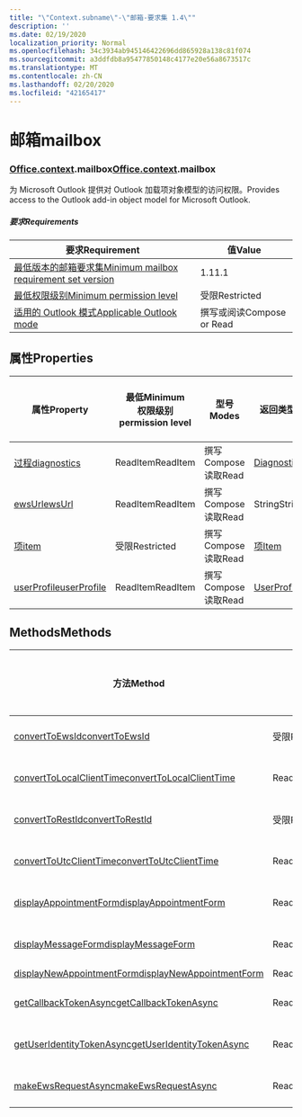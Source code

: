 ```yaml
---
title: "\"Context.subname\"-\"邮箱-要求集 1.4\""
description: ''
ms.date: 02/19/2020
localization_priority: Normal
ms.openlocfilehash: 34c3934ab945146422696dd865928a138c81f074
ms.sourcegitcommit: a3ddfdb8a95477850148c4177e20e56a8673517c
ms.translationtype: MT
ms.contentlocale: zh-CN
ms.lasthandoff: 02/20/2020
ms.locfileid: "42165417"
---
```

# <a name="mailbox"></a><span data-ttu-id="00f2c-102">邮箱</span><span class="sxs-lookup"><span data-stu-id="00f2c-102">mailbox</span></span>

### <a name="officecontextmailbox"></a><span data-ttu-id="00f2c-103">[Office](office.md)[.context](office.context.md).mailbox</span><span class="sxs-lookup"><span data-stu-id="00f2c-103">[Office](office.md)[.context](office.context.md).mailbox</span></span>

<span data-ttu-id="00f2c-104">为 Microsoft Outlook 提供对 Outlook 加载项对象模型的访问权限。</span><span class="sxs-lookup"><span data-stu-id="00f2c-104">Provides access to the Outlook add-in object model for Microsoft Outlook.</span></span>

##### <a name="requirements"></a><span data-ttu-id="00f2c-105">要求</span><span class="sxs-lookup"><span data-stu-id="00f2c-105">Requirements</span></span>

|<span data-ttu-id="00f2c-106">要求</span><span class="sxs-lookup"><span data-stu-id="00f2c-106">Requirement</span></span>| <span data-ttu-id="00f2c-107">值</span><span class="sxs-lookup"><span data-stu-id="00f2c-107">Value</span></span>|
|---|---|
|[<span data-ttu-id="00f2c-108">最低版本的邮箱要求集</span><span class="sxs-lookup"><span data-stu-id="00f2c-108">Minimum mailbox requirement set version</span></span>](../../requirement-sets/outlook-api-requirement-sets.md)| <span data-ttu-id="00f2c-109">1.1</span><span class="sxs-lookup"><span data-stu-id="00f2c-109">1.1</span></span>|
|[<span data-ttu-id="00f2c-110">最低权限级别</span><span class="sxs-lookup"><span data-stu-id="00f2c-110">Minimum permission level</span></span>](../../../outlook/understanding-outlook-add-in-permissions.md)| <span data-ttu-id="00f2c-111">受限</span><span class="sxs-lookup"><span data-stu-id="00f2c-111">Restricted</span></span>|
|[<span data-ttu-id="00f2c-112">适用的 Outlook 模式</span><span class="sxs-lookup"><span data-stu-id="00f2c-112">Applicable Outlook mode</span></span>](../../../outlook/outlook-add-ins-overview.md#extension-points)| <span data-ttu-id="00f2c-113">撰写或阅读</span><span class="sxs-lookup"><span data-stu-id="00f2c-113">Compose or Read</span></span>|

## <a name="properties"></a><span data-ttu-id="00f2c-114">属性</span><span class="sxs-lookup"><span data-stu-id="00f2c-114">Properties</span></span>

| <span data-ttu-id="00f2c-115">属性</span><span class="sxs-lookup"><span data-stu-id="00f2c-115">Property</span></span> | <span data-ttu-id="00f2c-116">最低</span><span class="sxs-lookup"><span data-stu-id="00f2c-116">Minimum</span></span><br><span data-ttu-id="00f2c-117">权限级别</span><span class="sxs-lookup"><span data-stu-id="00f2c-117">permission level</span></span> | <span data-ttu-id="00f2c-118">型号</span><span class="sxs-lookup"><span data-stu-id="00f2c-118">Modes</span></span> | <span data-ttu-id="00f2c-119">返回类型</span><span class="sxs-lookup"><span data-stu-id="00f2c-119">Return type</span></span> | <span data-ttu-id="00f2c-120">最低</span><span class="sxs-lookup"><span data-stu-id="00f2c-120">Minimum</span></span><br><span data-ttu-id="00f2c-121">要求集</span><span class="sxs-lookup"><span data-stu-id="00f2c-121">requirement set</span></span> |
|---|---|---|---|:---:|
| [<span data-ttu-id="00f2c-122">过程</span><span class="sxs-lookup"><span data-stu-id="00f2c-122">diagnostics</span></span>](/javascript/api/outlook/office.mailbox?view=outlook-js-1.4#diagnostics) | <span data-ttu-id="00f2c-123">ReadItem</span><span class="sxs-lookup"><span data-stu-id="00f2c-123">ReadItem</span></span> | <span data-ttu-id="00f2c-124">撰写</span><span class="sxs-lookup"><span data-stu-id="00f2c-124">Compose</span></span><br><span data-ttu-id="00f2c-125">读取</span><span class="sxs-lookup"><span data-stu-id="00f2c-125">Read</span></span> | [<span data-ttu-id="00f2c-126">Diagnostics</span><span class="sxs-lookup"><span data-stu-id="00f2c-126">Diagnostics</span></span>](/javascript/api/outlook/office.diagnostics?view=outlook-js-1.4) | [<span data-ttu-id="00f2c-127">1.1</span><span class="sxs-lookup"><span data-stu-id="00f2c-127">1.1</span></span>](../requirement-set-1.1/outlook-requirement-set-1.1.md) |
| [<span data-ttu-id="00f2c-128">ewsUrl</span><span class="sxs-lookup"><span data-stu-id="00f2c-128">ewsUrl</span></span>](/javascript/api/outlook/office.mailbox?view=outlook-js-1.4#ewsurl) | <span data-ttu-id="00f2c-129">ReadItem</span><span class="sxs-lookup"><span data-stu-id="00f2c-129">ReadItem</span></span> | <span data-ttu-id="00f2c-130">撰写</span><span class="sxs-lookup"><span data-stu-id="00f2c-130">Compose</span></span><br><span data-ttu-id="00f2c-131">读取</span><span class="sxs-lookup"><span data-stu-id="00f2c-131">Read</span></span> | <span data-ttu-id="00f2c-132">String</span><span class="sxs-lookup"><span data-stu-id="00f2c-132">String</span></span> | [<span data-ttu-id="00f2c-133">1.1</span><span class="sxs-lookup"><span data-stu-id="00f2c-133">1.1</span></span>](../requirement-set-1.1/outlook-requirement-set-1.1.md) |
| [<span data-ttu-id="00f2c-134">项</span><span class="sxs-lookup"><span data-stu-id="00f2c-134">item</span></span>](office.context.mailbox.item.md) | <span data-ttu-id="00f2c-135">受限</span><span class="sxs-lookup"><span data-stu-id="00f2c-135">Restricted</span></span> | <span data-ttu-id="00f2c-136">撰写</span><span class="sxs-lookup"><span data-stu-id="00f2c-136">Compose</span></span><br><span data-ttu-id="00f2c-137">读取</span><span class="sxs-lookup"><span data-stu-id="00f2c-137">Read</span></span> | [<span data-ttu-id="00f2c-138">项</span><span class="sxs-lookup"><span data-stu-id="00f2c-138">Item</span></span>](/javascript/api/outlook/office.item?view=outlook-js-1.4) | [<span data-ttu-id="00f2c-139">1.1</span><span class="sxs-lookup"><span data-stu-id="00f2c-139">1.1</span></span>](../requirement-set-1.1/outlook-requirement-set-1.1.md) |
| [<span data-ttu-id="00f2c-140">userProfile</span><span class="sxs-lookup"><span data-stu-id="00f2c-140">userProfile</span></span>](/javascript/api/outlook/office.mailbox?view=outlook-js-1.4#userprofile) | <span data-ttu-id="00f2c-141">ReadItem</span><span class="sxs-lookup"><span data-stu-id="00f2c-141">ReadItem</span></span> | <span data-ttu-id="00f2c-142">撰写</span><span class="sxs-lookup"><span data-stu-id="00f2c-142">Compose</span></span><br><span data-ttu-id="00f2c-143">读取</span><span class="sxs-lookup"><span data-stu-id="00f2c-143">Read</span></span> | [<span data-ttu-id="00f2c-144">UserProfile</span><span class="sxs-lookup"><span data-stu-id="00f2c-144">UserProfile</span></span>](/javascript/api/outlook/office.userprofile?view=outlook-js-1.4) | [<span data-ttu-id="00f2c-145">1.1</span><span class="sxs-lookup"><span data-stu-id="00f2c-145">1.1</span></span>](../requirement-set-1.1/outlook-requirement-set-1.1.md) |

## <a name="methods"></a><span data-ttu-id="00f2c-146">Methods</span><span class="sxs-lookup"><span data-stu-id="00f2c-146">Methods</span></span>

| <span data-ttu-id="00f2c-147">方法</span><span class="sxs-lookup"><span data-stu-id="00f2c-147">Method</span></span> | <span data-ttu-id="00f2c-148">最低</span><span class="sxs-lookup"><span data-stu-id="00f2c-148">Minimum</span></span><br><span data-ttu-id="00f2c-149">权限级别</span><span class="sxs-lookup"><span data-stu-id="00f2c-149">permission level</span></span> | <span data-ttu-id="00f2c-150">型号</span><span class="sxs-lookup"><span data-stu-id="00f2c-150">Modes</span></span> | <span data-ttu-id="00f2c-151">最低</span><span class="sxs-lookup"><span data-stu-id="00f2c-151">Minimum</span></span><br><span data-ttu-id="00f2c-152">要求集</span><span class="sxs-lookup"><span data-stu-id="00f2c-152">requirement set</span></span> |
|---|---|---|:---:|
| [<span data-ttu-id="00f2c-153">convertToEwsId</span><span class="sxs-lookup"><span data-stu-id="00f2c-153">convertToEwsId</span></span>](/javascript/api/outlook/office.mailbox?view=outlook-js-1.4#converttoewsid-itemid--restversion-) | <span data-ttu-id="00f2c-154">受限</span><span class="sxs-lookup"><span data-stu-id="00f2c-154">Restricted</span></span> | <span data-ttu-id="00f2c-155">撰写</span><span class="sxs-lookup"><span data-stu-id="00f2c-155">Compose</span></span><br><span data-ttu-id="00f2c-156">读取</span><span class="sxs-lookup"><span data-stu-id="00f2c-156">Read</span></span> | [<span data-ttu-id="00f2c-157">1.3</span><span class="sxs-lookup"><span data-stu-id="00f2c-157">1.3</span></span>](../requirement-set-1.3/outlook-requirement-set-1.3.md) |
| [<span data-ttu-id="00f2c-158">convertToLocalClientTime</span><span class="sxs-lookup"><span data-stu-id="00f2c-158">convertToLocalClientTime</span></span>](/javascript/api/outlook/office.mailbox?view=outlook-js-1.4#converttolocalclienttime-timevalue-) | <span data-ttu-id="00f2c-159">ReadItem</span><span class="sxs-lookup"><span data-stu-id="00f2c-159">ReadItem</span></span> | <span data-ttu-id="00f2c-160">撰写</span><span class="sxs-lookup"><span data-stu-id="00f2c-160">Compose</span></span><br><span data-ttu-id="00f2c-161">读取</span><span class="sxs-lookup"><span data-stu-id="00f2c-161">Read</span></span> | [<span data-ttu-id="00f2c-162">1.1</span><span class="sxs-lookup"><span data-stu-id="00f2c-162">1.1</span></span>](../requirement-set-1.1/outlook-requirement-set-1.1.md) |
| [<span data-ttu-id="00f2c-163">convertToRestId</span><span class="sxs-lookup"><span data-stu-id="00f2c-163">convertToRestId</span></span>](/javascript/api/outlook/office.mailbox?view=outlook-js-1.4#converttorestid-itemid--restversion-) | <span data-ttu-id="00f2c-164">受限</span><span class="sxs-lookup"><span data-stu-id="00f2c-164">Restricted</span></span> | <span data-ttu-id="00f2c-165">撰写</span><span class="sxs-lookup"><span data-stu-id="00f2c-165">Compose</span></span><br><span data-ttu-id="00f2c-166">读取</span><span class="sxs-lookup"><span data-stu-id="00f2c-166">Read</span></span> | [<span data-ttu-id="00f2c-167">1.3</span><span class="sxs-lookup"><span data-stu-id="00f2c-167">1.3</span></span>](../requirement-set-1.3/outlook-requirement-set-1.3.md) |
| [<span data-ttu-id="00f2c-168">convertToUtcClientTime</span><span class="sxs-lookup"><span data-stu-id="00f2c-168">convertToUtcClientTime</span></span>](/javascript/api/outlook/office.mailbox?view=outlook-js-1.4#converttoutcclienttime-input-) | <span data-ttu-id="00f2c-169">ReadItem</span><span class="sxs-lookup"><span data-stu-id="00f2c-169">ReadItem</span></span> | <span data-ttu-id="00f2c-170">撰写</span><span class="sxs-lookup"><span data-stu-id="00f2c-170">Compose</span></span><br><span data-ttu-id="00f2c-171">读取</span><span class="sxs-lookup"><span data-stu-id="00f2c-171">Read</span></span> | [<span data-ttu-id="00f2c-172">1.1</span><span class="sxs-lookup"><span data-stu-id="00f2c-172">1.1</span></span>](../requirement-set-1.1/outlook-requirement-set-1.1.md) |
| [<span data-ttu-id="00f2c-173">displayAppointmentForm</span><span class="sxs-lookup"><span data-stu-id="00f2c-173">displayAppointmentForm</span></span>](/javascript/api/outlook/office.mailbox?view=outlook-js-1.4#displayappointmentform-itemid-) | <span data-ttu-id="00f2c-174">ReadItem</span><span class="sxs-lookup"><span data-stu-id="00f2c-174">ReadItem</span></span> | <span data-ttu-id="00f2c-175">撰写</span><span class="sxs-lookup"><span data-stu-id="00f2c-175">Compose</span></span><br><span data-ttu-id="00f2c-176">读取</span><span class="sxs-lookup"><span data-stu-id="00f2c-176">Read</span></span> | [<span data-ttu-id="00f2c-177">1.1</span><span class="sxs-lookup"><span data-stu-id="00f2c-177">1.1</span></span>](../requirement-set-1.1/outlook-requirement-set-1.1.md) |
| [<span data-ttu-id="00f2c-178">displayMessageForm</span><span class="sxs-lookup"><span data-stu-id="00f2c-178">displayMessageForm</span></span>](/javascript/api/outlook/office.mailbox?view=outlook-js-1.4#displaymessageform-itemid-) | <span data-ttu-id="00f2c-179">ReadItem</span><span class="sxs-lookup"><span data-stu-id="00f2c-179">ReadItem</span></span> | <span data-ttu-id="00f2c-180">撰写</span><span class="sxs-lookup"><span data-stu-id="00f2c-180">Compose</span></span><br><span data-ttu-id="00f2c-181">读取</span><span class="sxs-lookup"><span data-stu-id="00f2c-181">Read</span></span> | [<span data-ttu-id="00f2c-182">1.1</span><span class="sxs-lookup"><span data-stu-id="00f2c-182">1.1</span></span>](../requirement-set-1.1/outlook-requirement-set-1.1.md) |
| [<span data-ttu-id="00f2c-183">displayNewAppointmentForm</span><span class="sxs-lookup"><span data-stu-id="00f2c-183">displayNewAppointmentForm</span></span>](/javascript/api/outlook/office.mailbox?view=outlook-js-1.4#displaynewappointmentform-parameters-) | <span data-ttu-id="00f2c-184">ReadItem</span><span class="sxs-lookup"><span data-stu-id="00f2c-184">ReadItem</span></span> | <span data-ttu-id="00f2c-185">读取</span><span class="sxs-lookup"><span data-stu-id="00f2c-185">Read</span></span> | [<span data-ttu-id="00f2c-186">1.1</span><span class="sxs-lookup"><span data-stu-id="00f2c-186">1.1</span></span>](../requirement-set-1.1/outlook-requirement-set-1.1.md) |
| [<span data-ttu-id="00f2c-187">getCallbackTokenAsync</span><span class="sxs-lookup"><span data-stu-id="00f2c-187">getCallbackTokenAsync</span></span>](/javascript/api/outlook/office.mailbox?view=outlook-js-1.4#getcallbacktokenasync-callback--usercontext-) | <span data-ttu-id="00f2c-188">ReadItem</span><span class="sxs-lookup"><span data-stu-id="00f2c-188">ReadItem</span></span> | <span data-ttu-id="00f2c-189">撰写</span><span class="sxs-lookup"><span data-stu-id="00f2c-189">Compose</span></span><br><span data-ttu-id="00f2c-190">读取</span><span class="sxs-lookup"><span data-stu-id="00f2c-190">Read</span></span> | [<span data-ttu-id="00f2c-191">1.3</span><span class="sxs-lookup"><span data-stu-id="00f2c-191">1.3</span></span>](../requirement-set-1.3/outlook-requirement-set-1.3.md)<br>[<span data-ttu-id="00f2c-192">1.1</span><span class="sxs-lookup"><span data-stu-id="00f2c-192">1.1</span></span>](../requirement-set-1.1/outlook-requirement-set-1.1.md) |
| [<span data-ttu-id="00f2c-193">getUserIdentityTokenAsync</span><span class="sxs-lookup"><span data-stu-id="00f2c-193">getUserIdentityTokenAsync</span></span>](/javascript/api/outlook/office.mailbox?view=outlook-js-1.4#getuseridentitytokenasync-callback--usercontext-) | <span data-ttu-id="00f2c-194">ReadItem</span><span class="sxs-lookup"><span data-stu-id="00f2c-194">ReadItem</span></span> | <span data-ttu-id="00f2c-195">撰写</span><span class="sxs-lookup"><span data-stu-id="00f2c-195">Compose</span></span><br><span data-ttu-id="00f2c-196">读取</span><span class="sxs-lookup"><span data-stu-id="00f2c-196">Read</span></span> | [<span data-ttu-id="00f2c-197">1.1</span><span class="sxs-lookup"><span data-stu-id="00f2c-197">1.1</span></span>](../requirement-set-1.1/outlook-requirement-set-1.1.md) |
| [<span data-ttu-id="00f2c-198">makeEwsRequestAsync</span><span class="sxs-lookup"><span data-stu-id="00f2c-198">makeEwsRequestAsync</span></span>](/javascript/api/outlook/office.mailbox?view=outlook-js-1.4#makeewsrequestasync-data--callback--usercontext-) | <span data-ttu-id="00f2c-199">ReadWriteMailbox</span><span class="sxs-lookup"><span data-stu-id="00f2c-199">ReadWriteMailbox</span></span> | <span data-ttu-id="00f2c-200">撰写</span><span class="sxs-lookup"><span data-stu-id="00f2c-200">Compose</span></span><br><span data-ttu-id="00f2c-201">读取</span><span class="sxs-lookup"><span data-stu-id="00f2c-201">Read</span></span> | [<span data-ttu-id="00f2c-202">1.1</span><span class="sxs-lookup"><span data-stu-id="00f2c-202">1.1</span></span>](../requirement-set-1.1/outlook-requirement-set-1.1.md) |
